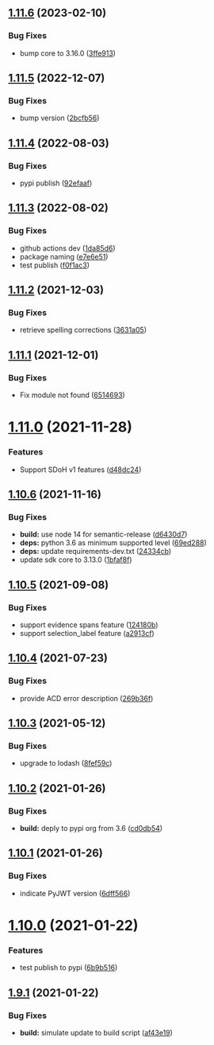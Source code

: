 ## [1.11.6](https://github.com/merative/whcs-python-sdk/compare/v1.11.5...v1.11.6) (2023-02-10)


### Bug Fixes

* bump core to 3.16.0 ([3ffe913](https://github.com/merative/whcs-python-sdk/commit/3ffe913e7ffcdd6c83c3dbce4adbc4d72be73276))

## [1.11.5](https://github.com/merative/whcs-python-sdk/compare/v1.11.4...v1.11.5) (2022-12-07)


### Bug Fixes

* bump version ([2bcfb56](https://github.com/merative/whcs-python-sdk/commit/2bcfb56b944d762672c526fbb3a0c44b9d1b25a0))

## [1.11.4](https://github.com/merative/whcs-python-sdk/compare/v1.11.3...v1.11.4) (2022-08-03)


### Bug Fixes

* pypi publish ([92efaaf](https://github.com/merative/whcs-python-sdk/commit/92efaaf1d60d4911c1483f33259415d3f15305cb))

## [1.11.3](https://github.com/merative/whcs-python-sdk/compare/v1.11.2...v1.11.3) (2022-08-02)


### Bug Fixes

* github actions dev ([1da85d6](https://github.com/merative/whcs-python-sdk/commit/1da85d6e4d1ca57cb25ac62d075b3042905e15c8))
* package naming ([e7e6e51](https://github.com/merative/whcs-python-sdk/commit/e7e6e512ea6fcde7ef18729037a42a7f88f148a5))
* test publish ([f0f1ac3](https://github.com/merative/whcs-python-sdk/commit/f0f1ac37b6863172ebfdafd291b45e391af9997d))

## [1.11.2](https://github.com/IBM/whcs-python-sdk/compare/v1.11.1...v1.11.2) (2021-12-03)


### Bug Fixes

* retrieve spelling corrections ([3631a05](https://github.com/IBM/whcs-python-sdk/commit/3631a050a6e3d6e4f7e2b265fcca1af6b945048e))

## [1.11.1](https://github.com/IBM/whcs-python-sdk/compare/v1.11.0...v1.11.1) (2021-12-01)


### Bug Fixes

* Fix module not found ([6514693](https://github.com/IBM/whcs-python-sdk/commit/6514693c505e7865d050b792c21efd3bf740d35f))

# [1.11.0](https://github.com/IBM/whcs-python-sdk/compare/v1.10.6...v1.11.0) (2021-11-28)


### Features

* Support SDoH v1 features ([d48dc24](https://github.com/IBM/whcs-python-sdk/commit/d48dc244772720136e84a0dddf002001c9e082b1))

## [1.10.6](https://github.com/IBM/whcs-python-sdk/compare/v1.10.5...v1.10.6) (2021-11-16)


### Bug Fixes

* **build:** use node 14 for semantic-release ([d6430d7](https://github.com/IBM/whcs-python-sdk/commit/d6430d72a37f54bfefcf24a38782aae46f5eb9b4))
* **deps:** python 3.6 as minimum supported level ([69ed288](https://github.com/IBM/whcs-python-sdk/commit/69ed288bbf7eb952e59ef7fc7c3676f3a46486d3))
* **deps:** update requirements-dev.txt ([24334cb](https://github.com/IBM/whcs-python-sdk/commit/24334cb4e53fb5263fc913d85e9192b9e3395aca))
* update sdk core to 3.13.0 ([1bfaf8f](https://github.com/IBM/whcs-python-sdk/commit/1bfaf8f7b35e11d72e44debc250e321137587b0d))

## [1.10.5](https://github.com/IBM/whcs-python-sdk/compare/v1.10.4...v1.10.5) (2021-09-08)


### Bug Fixes

* support evidence spans feature ([124180b](https://github.com/IBM/whcs-python-sdk/commit/124180b440e90877740ec4ffbb88486ad10d391f))
* support selection_label feature ([a2913cf](https://github.com/IBM/whcs-python-sdk/commit/a2913cf72e582d3f62164d083b9d35834f8f5b77))

## [1.10.4](https://github.com/IBM/whcs-python-sdk/compare/v1.10.3...v1.10.4) (2021-07-23)


### Bug Fixes

* provide ACD error description ([269b36f](https://github.com/IBM/whcs-python-sdk/commit/269b36f535935a91d996136e772b4da6730964f5))

## [1.10.3](https://github.com/IBM/whcs-python-sdk/compare/v1.10.2...v1.10.3) (2021-05-12)


### Bug Fixes

* upgrade to lodash ([8fef59c](https://github.com/IBM/whcs-python-sdk/commit/8fef59c53efa0b4b53e7a715e9b1ea359b8c6d7c))

## [1.10.2](https://github.com/IBM/whcs-python-sdk/compare/v1.10.1...v1.10.2) (2021-01-26)


### Bug Fixes

* **build:** deply to pypi org from 3.6 ([cd0db54](https://github.com/IBM/whcs-python-sdk/commit/cd0db5495ec669bd5b840cd87f705dc2122d7cb2))

## [1.10.1](https://github.com/IBM/whcs-python-sdk/compare/v1.10.0...v1.10.1) (2021-01-26)


### Bug Fixes

* indicate PyJWT version ([6dff566](https://github.com/IBM/whcs-python-sdk/commit/6dff566e8ca4b13dd930e38367baf326f3d8e4f6))

# [1.10.0](https://github.com/IBM/whcs-python-sdk/compare/v1.9.1...v1.10.0) (2021-01-22)


### Features

* test publish to pypi ([6b9b516](https://github.com/IBM/whcs-python-sdk/commit/6b9b51680ae6272427bdfa972fa4d00e51969f43))

## [1.9.1](https://github.com/IBM/whcs-python-sdk/compare/v1.9.0...v1.9.1) (2021-01-22)


### Bug Fixes

* **build:** simulate update to build script ([af43e19](https://github.com/IBM/whcs-python-sdk/commit/af43e197a5673ec1f7d0377ada12416dc990991d))

